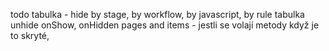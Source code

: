 todo tabulka - hide by stage, by workflow, by javascript, by rule
tabulka unhide
onShow, onHidden pages and items - jestli se volají metody když je to skryté, 
